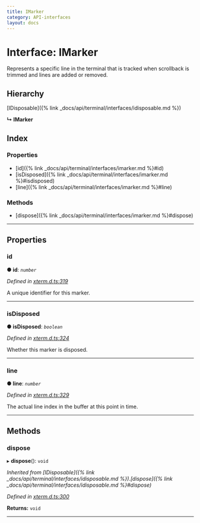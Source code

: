 ```yaml
---
title: IMarker
category: API-interfaces
layout: docs
---
```



# Interface: IMarker

Represents a specific line in the terminal that is tracked when scrollback is trimmed and lines are added or removed.

## Hierarchy

 [IDisposable]({% link _docs/api/terminal/interfaces/idisposable.md %})

**↳ IMarker**

## Index

### Properties

* [id]({% link _docs/api/terminal/interfaces/imarker.md %}#id)
* [isDisposed]({% link _docs/api/terminal/interfaces/imarker.md %}#isdisposed)
* [line]({% link _docs/api/terminal/interfaces/imarker.md %}#line)

### Methods

* [dispose]({% link _docs/api/terminal/interfaces/imarker.md %}#dispose)

---

## Properties

<a id="id"></a>

###  id

**● id**: *`number`*

*Defined in [xterm.d.ts:319](https://github.com/xtermjs/xterm.js/blob/4.1.0/typings/xterm.d.ts#L319)*

A unique identifier for this marker.

___
<a id="isdisposed"></a>

###  isDisposed

**● isDisposed**: *`boolean`*

*Defined in [xterm.d.ts:324](https://github.com/xtermjs/xterm.js/blob/4.1.0/typings/xterm.d.ts#L324)*

Whether this marker is disposed.

___
<a id="line"></a>

###  line

**● line**: *`number`*

*Defined in [xterm.d.ts:329](https://github.com/xtermjs/xterm.js/blob/4.1.0/typings/xterm.d.ts#L329)*

The actual line index in the buffer at this point in time.

___

## Methods

<a id="dispose"></a>

###  dispose

▸ **dispose**(): `void`

*Inherited from [IDisposable]({% link _docs/api/terminal/interfaces/idisposable.md %}).[dispose]({% link _docs/api/terminal/interfaces/idisposable.md %}#dispose)*

*Defined in [xterm.d.ts:300](https://github.com/xtermjs/xterm.js/blob/4.1.0/typings/xterm.d.ts#L300)*

**Returns:** `void`

___

